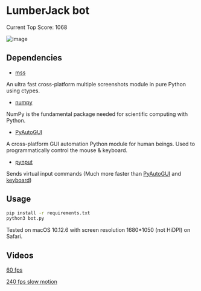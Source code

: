 # LumberJack bot 

Current Top Score: 1068

![image](https://user-images.githubusercontent.com/2663319/34491418-4e345ac6-f01e-11e7-99af-88e8e8a1e2ec.png)

## Dependencies

+ [mss](https://github.com/BoboTiG/python-mss)

An ultra fast cross-platform multiple screenshots module in pure Python using ctypes.

+ [numpy](https://github.com/numpy/numpy)

NumPy is the fundamental package needed for scientific computing with Python.
 
+ [PyAutoGUI](https://github.com/asweigart/pyautogui)

A cross-platform GUI automation Python module for human beings. Used to programmatically control the mouse & keyboard.

+ [pynput](https://github.com/moses-palmer/pynput)

Sends virtual input commands (Much more faster than [PyAutoGUI](https://github.com/asweigart/pyautogui) and [keyboard](https://github.com/boppreh/keyboard))

## Usage

```bash
pip install -r requirements.txt
python3 bot.py
```

Tested on macOS 10.12.6 with screen resolution 1680*1050 (not HiDPI) on Safari.

## Videos

[60 fps](https://www.youtube.com/watch?v=TCPrj4mzZ6s)

[240 fps slow motion](https://www.youtube.com/watch?v=uXTSveJCdH8)

